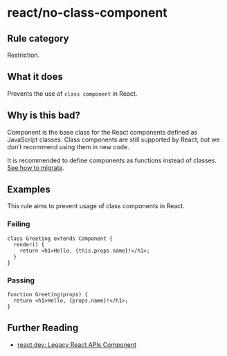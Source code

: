 # react/no-class-component

## Rule category

Restriction.

## What it does

Prevents the use of `class component` in React.

## Why is this bad?

Component is the base class for the React components defined as JavaScript classes. Class components are still supported by React, but we don’t recommend using them in new code.

It is recommended to define components as functions instead of classes. [See how to migrate](https://react.dev/reference/react/Component#alternatives).

## Examples

This rule aims to prevent usage of class components in React.

### Failing

```tsx
class Greeting extends Component {
  render() {
    return <h1>Hello, {this.props.name}!</h1>;
  }
}
```

### Passing

```tsx
function Greeting(props) {
  return <h1>Hello, {props.name}!</h1>;
}
```

## Further Reading

- [react.dev: Legacy React APIs Component](https://react.dev/reference/react/Component)
